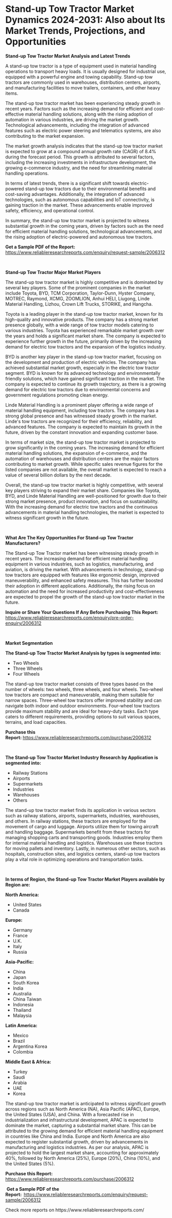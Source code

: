 <p><h1>Stand-up Tow Tractor Market Dynamics 2024-2031: Also about Its Market Trends, Projections, and Opportunities</h1></p><p><strong>Stand-up Tow Tractor Market Analysis and Latest Trends</strong></p>
<p><p>A stand-up tow tractor is a type of equipment used in material handling operations to transport heavy loads. It is usually designed for industrial use, equipped with a powerful engine and towing capability. Stand-up tow tractors are commonly used in warehouses, distribution centers, airports, and manufacturing facilities to move trailers, containers, and other heavy items.</p><p>The stand-up tow tractor market has been experiencing steady growth in recent years. Factors such as the increasing demand for efficient and cost-effective material handling solutions, along with the rising adoption of automation in various industries, are driving the market growth. Technological advancements, including the integration of advanced features such as electric power steering and telematics systems, are also contributing to the market expansion.</p><p>The market growth analysis indicates that the stand-up tow tractor market is expected to grow at a compound annual growth rate (CAGR) of 8.4% during the forecast period. This growth is attributed to several factors, including the increasing investments in infrastructure development, the growing e-commerce industry, and the need for streamlining material handling operations.</p><p>In terms of latest trends, there is a significant shift towards electric-powered stand-up tow tractors due to their environmental benefits and cost-saving advantages. Additionally, the integration of advanced technologies, such as autonomous capabilities and IoT connectivity, is gaining traction in the market. These advancements enable improved safety, efficiency, and operational control.</p><p>In summary, the stand-up tow tractor market is projected to witness substantial growth in the coming years, driven by factors such as the need for efficient material handling solutions, technological advancements, and the rising adoption of electric-powered and autonomous tow tractors.</p></p>
<p><strong>Get a Sample PDF of the Report:&nbsp;</strong> <a href="https://www.reliableresearchreports.com/enquiry/request-sample/2006312">https://www.reliableresearchreports.com/enquiry/request-sample/2006312</a></p>
<p>&nbsp;</p>
<p><strong>Stand-up Tow Tractor Major Market Players</strong></p>
<p><p>The stand-up tow tractor market is highly competitive and is dominated by several key players. Some of the prominent companies in the market include Toyota, BYD, TCM Corporation, Taylor-Dunn, Hyster Company, MOTREC, Raymond, XCMG, ZOOMLION, Anhui HELI, Liugong, Linde Material Handling, Lizhou, Crown Lift Trucks, STORIKE, and Hangcha.</p><p>Toyota is a leading player in the stand-up tow tractor market, known for its high-quality and innovative products. The company has a strong market presence globally, with a wide range of tow tractor models catering to various industries. Toyota has experienced remarkable market growth over the years and holds a significant market share. The company is expected to experience further growth in the future, primarily driven by the increasing demand for electric tow tractors and the expansion of the logistics industry.</p><p>BYD is another key player in the stand-up tow tractor market, focusing on the development and production of electric vehicles. The company has achieved substantial market growth, especially in the electric tow tractor segment. BYD is known for its advanced technology and environmentally friendly solutions, which have gained significant traction in the market. The company is expected to continue its growth trajectory, as there is a growing demand for electric tow tractors due to environmental concerns and government regulations promoting clean energy.</p><p>Linde Material Handling is a prominent player offering a wide range of material handling equipment, including tow tractors. The company has a strong global presence and has witnessed steady growth in the market. Linde's tow tractors are recognized for their efficiency, reliability, and advanced features. The company is expected to maintain its growth in the future, driven by the constant innovation and expanding customer base.</p><p>In terms of market size, the stand-up tow tractor market is projected to grow significantly in the coming years. The increasing demand for efficient material handling solutions, the expansion of e-commerce, and the automation of warehouses and distribution centers are the major factors contributing to market growth. While specific sales revenue figures for the listed companies are not available, the overall market is expected to reach a value of several billion dollars by the next decade.</p><p>Overall, the stand-up tow tractor market is highly competitive, with several key players striving to expand their market share. Companies like Toyota, BYD, and Linde Material Handling are well-positioned for growth due to their strong market presence, product innovation, and focus on sustainability. With the increasing demand for electric tow tractors and the continuous advancements in material handling technologies, the market is expected to witness significant growth in the future.</p></p>
<p>&nbsp;</p>
<p><strong>What Are The Key Opportunities For Stand-up Tow Tractor Manufacturers?</strong></p>
<p><p>The Stand-up Tow Tractor market has been witnessing steady growth in recent years. The increasing demand for efficient material handling equipment in various industries, such as logistics, manufacturing, and aviation, is driving the market. With advancements in technology, stand-up tow tractors are equipped with features like ergonomic design, improved maneuverability, and enhanced safety measures. This has further boosted their adoption in different applications. Additionally, the rising focus on automation and the need for increased productivity and cost-effectiveness are expected to propel the growth of the stand-up tow tractor market in the future.</p></p>
<p><strong>Inquire or Share Your Questions If Any Before Purchasing This Report:</strong> <a href="https://www.reliableresearchreports.com/enquiry/pre-order-enquiry/2006312">https://www.reliableresearchreports.com/enquiry/pre-order-enquiry/2006312</a></p>
<p>&nbsp;</p>
<p><strong>Market Segmentation</strong></p>
<p><strong>The Stand-up Tow Tractor Market Analysis by types is segmented into:</strong></p>
<p><ul><li>Two Wheels</li><li>Three Wheels</li><li>Four Wheels</li></ul></p>
<p><p>The stand-up tow tractor market consists of three types based on the number of wheels: two wheels, three wheels, and four wheels. Two-wheel tow tractors are compact and maneuverable, making them suitable for narrow spaces. Three-wheel tow tractors offer improved stability and can navigate both indoor and outdoor environments. Four-wheel tow tractors provide maximum stability and are ideal for heavy-duty tasks. Each type caters to different requirements, providing options to suit various spaces, terrains, and load capacities.</p></p>
<p><strong>Purchase this Report:&nbsp;</strong><a href="https://www.reliableresearchreports.com/purchase/2006312">https://www.reliableresearchreports.com/purchase/2006312</a></p>
<p>&nbsp;</p>
<p><strong>The Stand-up Tow Tractor Market Industry Research by Application is segmented into:</strong></p>
<p><ul><li>Railway Stations</li><li>Airports</li><li>Supermarkets</li><li>Industries</li><li>Warehouses</li><li>Others</li></ul></p>
<p><p>The stand-up tow tractor market finds its application in various sectors such as railway stations, airports, supermarkets, industries, warehouses, and others. In railway stations, these tractors are employed for the movement of cargo and luggage. Airports utilize them for towing aircraft and handling baggage. Supermarkets benefit from these tractors for managing shopping carts and transporting goods. Industries employ them for internal material handling and logistics. Warehouses use these tractors for moving pallets and inventory. Lastly, in numerous other sectors, such as hospitals, construction sites, and logistics centers, stand-up tow tractors play a vital role in optimizing operations and transportation tasks.</p></p>
<p>&nbsp;</p>
<p><strong>In terms of Region, the Stand-up Tow Tractor Market Players available by Region are:</strong></p>
<p>
    <p> <strong> North America: </strong>
        <ul>
            <li>United States</li>
            <li>Canada</li>
        </ul>
        </p> 
    <p> <strong> Europe: </strong>
        <ul>
            <li>Germany</li>
            <li>France</li>
            <li>U.K.</li>
            <li>Italy</li>
            <li>Russia</li>
        </ul>
        </p> 
    <p> <strong> Asia-Pacific: </strong>
        <ul>
            <li>China</li>
            <li>Japan</li>
            <li>South Korea</li>
            <li>India</li>
            <li>Australia</li>
            <li>China Taiwan</li>
            <li>Indonesia</li>
            <li>Thailand</li>
            <li>Malaysia</li>
        </ul>
        </p> 
    <p> <strong> Latin America: </strong>
        <ul>
            <li>Mexico</li>
            <li>Brazil</li>
            <li>Argentina Korea</li>
            <li>Colombia</li>
        </ul>
        </p> 
    <p> <strong> Middle East & Africa: </strong>
        <ul>
            <li>Turkey</li>
            <li>Saudi</li>
            <li>Arabia</li>
            <li>UAE</li>
            <li>Korea</li>
        </ul>
    </p>
    </p>
<p><p>The stand-up tow tractor market is anticipated to witness significant growth across regions such as North America (NA), Asia Pacific (APAC), Europe, the United States (USA), and China. With a forecasted rise in industrialization and infrastructural development, APAC is expected to dominate the market, capturing a substantial market share. This can be attributed to the growing demand for efficient material handling equipment in countries like China and India. Europe and North America are also expected to register substantial growth, driven by advancements in manufacturing and logistics industries. As per our analysis, APAC is projected to hold the largest market share, accounting for approximately 40%, followed by North America (25%), Europe (20%), China (10%), and the United States (5%).</p></p>
<p><strong>Purchase this Report: </strong><a href="https://www.reliableresearchreports.com/purchase/2006312">https://www.reliableresearchreports.com/purchase/2006312</a></p>
<p>&nbsp;<strong>Get a Sample PDF of the Report:&nbsp;&nbsp;</strong><a href="https://www.reliableresearchreports.com/enquiry/request-sample/2006312">https://www.reliableresearchreports.com/enquiry/request-sample/2006312</a></p>
<p><strong></strong></p>
<p>Check more reports on https://www.reliableresearchreports.com/</p>